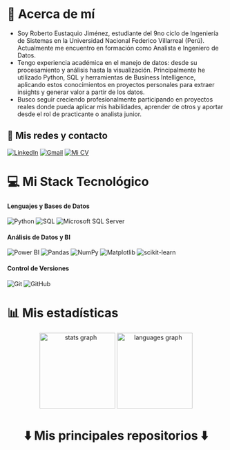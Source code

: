 # 🌟 Acerca de mí
- Soy Roberto Eustaquio Jiménez, estudiante del 9no ciclo de Ingeniería de Sistemas en la Universidad Nacional Federico Villarreal (Perú). Actualmente me encuentro en formación como Analista e Ingeniero de Datos.
- Tengo experiencia académica en el manejo de datos: desde su procesamiento y análisis hasta la visualización. Principalmente he utilizado Python, SQL y herramientas de Business Intelligence, aplicando estos conocimientos en proyectos personales para extraer insights y generar valor a partir de los datos.
- Busco seguir creciendo profesionalmente participando en proyectos reales donde pueda aplicar mis habilidades, aprender de otros y aportar desde el rol de practicante o analista junior.

## 📩 Mis redes y contacto
[![LinkedIn](https://img.shields.io/badge/LinkedIn-%230077B5.svg?logo=linkedin&logoColor=white&style=flat)](https://linkedin.com/in/roberto-eustaquio/) 
[![Gmail](https://img.shields.io/badge/Gmail-D14836.svg?style=flat&logo=Gmail&logoColor=white)](mailto:reusjimenez2002@gmail.com) 
[![Mi CV](https://img.shields.io/badge/Mi%20CV-%234A8E34?style=flat&logo=Google-Drive&logoColor=white)](https://drive.google.com/file/d/1oDfquNMkjUdg_IDSrDPl0XKCABy-tn-P/view?usp=sharing) 
<!--
[![LinkedIn](https://img.shields.io/badge/linkedin-%230077B5.svg?style=for-the-badge&logo=linkedin&logoColor=white)](https://linkedin.com/in/roberto-eustaquio/) 
[![Gmail](https://img.shields.io/badge/Gmail-D14836?style=for-the-badge&logo=gmail&logoColor=white)](mailto:reusjimenez2002@gmail.com) 
[![Mi CV](https://img.shields.io/badge/Mi%20CV-%234A8E34?style=for-the-badge&logo=googledrive&logoColor=white)](https://drive.google.com/file/d/1oDfquNMkjUdg_IDSrDPl0XKCABy-tn-P/view?usp=sharing) 
[![Instagram](https://img.shields.io/badge/Instagram-%23E4405F.svg?logo=Instagram&logoColor=white)](https://instagram.com/reus_jimenez/) 
[![X](https://img.shields.io/badge/X-black.svg?logo=X&logoColor=white)](https://x.com/Reus_Jimenez02) 
-->

# 💻 Mi Stack Tecnológico
<div align="left">
  <h4>Lenguajes y Bases de Datos</h4>
  <img src="https://img.shields.io/badge/python-3670A0?style=for-the-badge&logo=python&logoColor=ffdd54" alt="Python"/>
  <img src="https://img.shields.io/badge/sql-003366.svg?style=for-the-badge&logo=mysql&logoColor=white" alt="SQL"/>
  <img src="https://img.shields.io/badge/Microsoft%20SQL%20Server-CC2927?style=for-the-badge&logo=microsoft%20sql%20server&logoColor=white" alt="Microsoft SQL Server"/>
  <!--
  <img src="https://img.shields.io/badge/mysql-4479A1.svg?style=for-the-badge&logo=mysql&logoColor=white" alt="MySQL"/>
  <img src="https://img.shields.io/badge/postgres-%23316192.svg?style=for-the-badge&logo=postgresql&logoColor=white" alt="PostgreSQL"/>
  <img src="https://img.shields.io/badge/Oracle-F80000?style=for-the-badge&logo=oracle&logoColor=white" alt="Oracle"/>
  <img src="https://img.shields.io/badge/MongoDB-%234ea94b.svg?style=for-the-badge&logo=mongodb&logoColor=white" alt="MongoDB"/>
  <img src="https://img.shields.io/badge/r-%23276DC3.svg?style=for-the-badge&logo=r&logoColor=white" alt="R"/>
  -->
  <h4>Análisis de Datos y BI</h4>
  <img src="https://img.shields.io/badge/power_bi-F2C811?style=for-the-badge&logo=powerbi&logoColor=black" alt="Power BI"/>
  <!-- <img src="https://img.shields.io/badge/looker_studio-4285F4?style=for-the-badge&logoColor=white" alt="Looker Studio"/> -->
  <!-- <img src="https://img.shields.io/badge/tableau-E97627?style=for-the-badge&logo=tableau&logoColor=white" alt="Tableau"/> -->
  <img src="https://img.shields.io/badge/pandas-%23150458.svg?style=for-the-badge&logo=pandas&logoColor=white" alt="Pandas"/>
  <img src="https://img.shields.io/badge/numpy-%23013243.svg?style=for-the-badge&logo=numpy&logoColor=white" alt="NumPy"/>
  <img src="https://img.shields.io/badge/Matplotlib-%23ffffff.svg?style=for-the-badge&logo=Matplotlib&logoColor=black" alt="Matplotlib"/>
  <img src="https://img.shields.io/badge/scikit--learn-%23F7931E.svg?style=for-the-badge&logo=scikit-learn&logoColor=white" alt="scikit-learn"/>
  <!--
  <h4>☁️ Plataformas en la Nube</h4>
  <img src="https://img.shields.io/badge/azure-%230072C6.svg?style=for-the-badge&logo=microsoftazure&logoColor=white" alt="Azure"/>
  <img src="https://img.shields.io/badge/AWS-%23FF9900.svg?style=for-the-badge&logo=amazon-aws&logoColor=white" alt="AWS"/>
  <img src="https://img.shields.io/badge/GoogleCloud-%234285F4.svg?style=for-the-badge&logo=google-cloud&logoColor=white" alt="Google Cloud"/>
  -->
  <!--
  <h4>🛠️ Ingeniería de Datos</h4>
  <img src="https://img.shields.io/badge/Apache%20Spark-FDEE21?style=for-the-badge&logo=apachespark&logoColor=black" alt="Apache Spark"/>
  <img src="https://img.shields.io/badge/Apache%20Kafka-000?style=for-the-badge&logo=apachekafka" alt="Apache Kafka"/>
  <img src="https://img.shields.io/badge/Apache%20Hadoop-66CCFF?style=for-the-badge&logo=apachehadoop&logoColor=black" alt="Apache Hadoop"/>
  -->
  <!--
  <h4>🐳 Contenedores y Orquestación</h4>
  <img src="https://img.shields.io/badge/docker-%230db7ed.svg?style=for-the-badge&logo=docker&logoColor=white" alt="Docker"/>
  <img src="https://img.shields.io/badge/kubernetes-%23326ce5.svg?style=for-the-badge&logo=kubernetes&logoColor=white" alt="Kubernetes"/>
  -->
  <h4>Control de Versiones</h4>
  <img src="https://img.shields.io/badge/git-%23F05033.svg?style=for-the-badge&logo=git&logoColor=white" alt="Git"/>
  <img src="https://img.shields.io/badge/github-%23121011.svg?style=for-the-badge&logo=github&logoColor=white" alt="GitHub"/>
</div>

# 📊 Mis estadísticas
<div align="center">
  <img src="https://github-readme-stats.vercel.app/api?username=ReusJimenez&theme=graywhite&hide_title=true&hide_border=false&include_all_commits=false&count_private=false&locale=es" height="175" alt="stats graph"/>
  <img src="https://github-readme-stats.vercel.app/api/top-langs/?username=ReusJimenez&theme=graywhite&hide_border=false&include_all_commits=false&count_private=false&layout=compact&locale=es" height="175" alt="languages graph"/>
  <!-- <img src="https://github-readme-streak-stats.herokuapp.com/?user=ReusJimenez&theme=graywhite&hide_border=false&locale=es" height="175" alt="streak stats"/> -->
</div>

<h1 align="center">⬇️ Mis principales repositorios ⬇️</h1>
